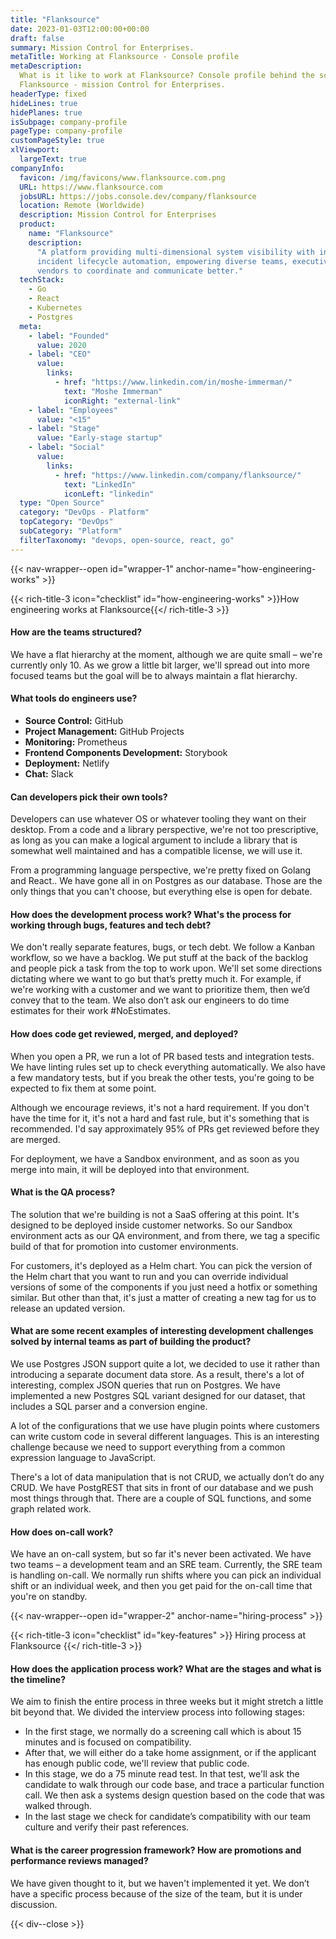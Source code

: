 ```yaml
---
title: "Flanksource"
date: 2023-01-03T12:00:00+00:00
draft: false
summary: Mission Control for Enterprises.
metaTitle: Working at Flanksource - Console profile
metaDescription:
  What is it like to work at Flanksource? Console profile behind the scenes at 
  Flanksource - mission Control for Enterprises.
headerType: fixed
hideLines: true
hidePlanes: true
isSubpage: company-profile
pageType: company-profile
customPageStyle: true
xlViewport:
  largeText: true
companyInfo:
  favicon: /img/favicons/www.flanksource.com.png
  URL: https://www.flanksource.com
  jobsURL: https://jobs.console.dev/company/flanksource
  location: Remote (Worldwide)
  description: Mission Control for Enterprises
  product:
    name: "Flanksource"
    description:
      "A platform providing multi-dimensional system visibility with integrated 
      incident lifecycle automation, empowering diverse teams, executives and 
      vendors to coordinate and communicate better."
  techStack:
    - Go
    - React
    - Kubernetes
    - Postgres
  meta:
    - label: "Founded"
      value: 2020
    - label: "CEO"
      value:
        links:
          - href: "https://www.linkedin.com/in/moshe-immerman/"
            text: "Moshe Immerman"
            iconRight: "external-link"
    - label: "Employees"
      value: "<15"
    - label: "Stage"
      value: "Early-stage startup"
    - label: "Social"
      value:
        links:
          - href: "https://www.linkedin.com/company/flanksource/"
            text: "LinkedIn"
            iconLeft: "linkedin"
  type: "Open Source"
  category: "DevOps - Platform"
  topCategory: "DevOps"
  subCategory: "Platform"
  filterTaxonomy: "devops, open-source, react, go"
---
```


{{< nav-wrapper--open id="wrapper-1" anchor-name="how-engineering-works" >}}

{{< rich-title-3 icon="checklist" id="how-engineering-works" >}}How engineering
works at Flanksource{{</ rich-title-3 >}}

#### How are the teams structured?

We have a flat hierarchy at the moment, although we are quite small – we're 
currently only 10. As we grow a little bit larger, we'll spread out into more 
focused teams but the goal will be to always maintain a flat hierarchy.

#### What tools do engineers use?

- **Source Control:** GitHub
- **Project Management:** GitHub Projects
- **Monitoring:** Prometheus
- **Frontend Components Development:** Storybook
- **Deployment:** Netlify
- **Chat:** Slack

#### Can developers pick their own tools?

Developers can use whatever OS or whatever tooling they want on their desktop.
From a code and a library perspective, we're not too prescriptive, as long as
you can make a logical argument to include a library that is somewhat well
maintained and has a compatible license, we will use it.

From a programming language perspective, we're pretty fixed on Golang and
React.. We have gone all in on Postgres as our database. Those are the only
things that you can't choose, but everything else is open for debate.

#### How does the development process work? What's the process for working through bugs, features and tech debt?

We don't really separate features, bugs, or tech debt. We follow a Kanban
workflow, so we have a backlog. We put stuff at the back of the backlog and
people pick a task from the top to work upon. We'll set some directions
dictating where we want to go but that’s pretty much it. For example, if we're
working with a customer and we want to prioritize them, then we’d convey that to
the team. We also don’t ask our engineers to do time estimates for their work
#NoEstimates.

#### How does code get reviewed, merged, and deployed?

When you open a PR, we run a lot of PR based tests and integration tests. We
have linting rules set up to check everything automatically. We also have a few
mandatory tests, but if you break the other tests, you're going to be expected
to fix them at some point.

Although we encourage reviews, it's not a hard requirement. If you don't have
the time for it, it's not a hard and fast rule, but it's something that is
recommended. I'd say approximately 95% of PRs get reviewed before they are
merged.

For deployment, we have a Sandbox environment, and as soon as you merge into
main, it will be deployed into that environment.

#### What is the QA process?

The solution that we're building is not a SaaS offering at this point. It's
designed to be deployed inside customer networks. So our Sandbox environment
acts as our QA environment, and from there, we tag a specific build of that for
promotion into customer environments.

For customers, it's deployed as a Helm chart. You can pick the version of the
Helm chart that you want to run and you can override individual versions of some
of the components if you just need a hotfix or something similar. But other than
that, it's just a matter of creating a new tag for us to release an updated
version.

#### What are some recent examples of interesting development challenges solved by internal teams as part of building the product?

We use Postgres JSON support quite a lot, we decided to use it rather than
introducing a separate document data store. As a result, there's a lot of
interesting, complex JSON queries that run on Postgres. We have implemented a
new Postgres SQL variant designed for our dataset, that includes a SQL parser
and a conversion engine. 

A lot of the configurations that we use have plugin points where customers can
write custom code in several different languages. This is an interesting
challenge because we need to support everything from a common expression
language to JavaScript.

There's a lot of data manipulation that is not CRUD, we actually don’t do any
CRUD. We have PostgREST that sits in front of our database and we push most
things through that. There are a couple of SQL functions, and some graph related
work.

#### How does on-call work?

We have an on-call system, but so far it's never been activated. We have two
teams – a development team and an SRE team. Currently, the SRE team is handling
on-call. We normally run shifts where you can pick an individual shift or an
individual week, and then you get paid for the on-call time that you're on
standby. 

{{< nav-wrapper--open id="wrapper-2" anchor-name="hiring-process" >}}

{{< rich-title-3 icon="checklist" id="key-features" >}} Hiring process at Flanksource
{{</ rich-title-3 >}}

#### How does the application process work? What are the stages and what is the timeline?

We aim to finish the entire process in three weeks but it might stretch a little bit beyond that. We divided the interview process into following stages:

- In the first stage, we normally do a screening call which is about 15 minutes
  and is focused on compatibility.
- After that, we will either do a take home assignment, or if the applicant has
  enough public code, we'll review that public code.
- In this stage, we do a 75 minute read test. In that test, we'll ask the
  candidate to walk through our code base, and trace a particular function call.
  We then ask a systems design question based on the code that was walked
  through. 
- In the last stage we check for candidate’s compatibility with our team culture
  and verify their past references.

#### What is the career progression framework? How are promotions and performance reviews managed?

We have given thought to it, but we haven't implemented it yet. We don’t have a
specific process because of the size of the team, but it is under discussion.

{{< div--close >}}
